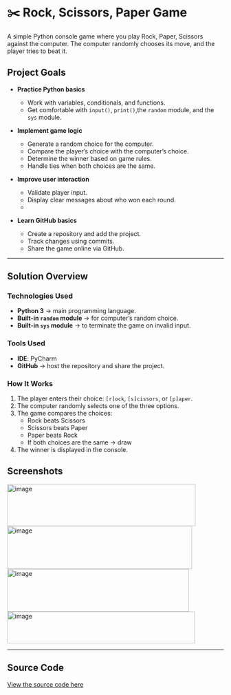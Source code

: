 # ✂️ Rock, Scissors, Paper Game
A simple Python console game where you play Rock, Paper, Scissors against the computer.
The computer randomly chooses its move, and the player tries to beat it.

## Project Goals

- **Practice Python basics**
  - Work with variables, conditionals, and functions.
  - Get comfortable with `input()`, `print()`,the `random` module, and the `sys` module.

- **Implement game logic**
  - Generate a random choice for the computer.
  - Compare the player’s choice with the computer’s choice.
  - Determine the winner based on game rules.
  - Handle ties when both choices are the same.

- **Improve user interaction**
  - Validate player input.
  - Display clear messages about who won each round.
  - 
- **Learn GitHub basics**
  - Create a repository and add the project.
  - Track changes using commits.
  - Share the game online via GitHub.

---

## Solution Overview

###  Technologies Used
- **Python 3** → main programming language.
- **Built-in `random` module** → for computer’s random choice.
- **Built-in `sys` module** → to terminate the game on invalid input.

###  Tools Used
- **IDE**: PyCharm
- **GitHub** → host the repository and share the project.

### How It Works
1. The player enters their choice: `[r]ock`, `[s]cissors`, or `[p]aper`.  
2. The computer randomly selects one of the three options.  
3. The game compares the choices:  
   - Rock beats Scissors  
   - Scissors beats Paper  
   - Paper beats Rock  
   - If both choices are the same → draw  
4. The winner is displayed in the console.

## Screenshots
<img width="438" height="97" alt="image" src="https://github.com/user-attachments/assets/5e5fac88-7ed2-47bb-bbd2-a7f2fedbd50f" />
<img width="430" height="100" alt="image" src="https://github.com/user-attachments/assets/cf3ca97a-536a-438a-8593-f93b8b2daf10" />
<img width="423" height="99" alt="image" src="https://github.com/user-attachments/assets/f81465dd-c9cc-4749-83b9-c058d3df6e86" />
<img width="436" height="74" alt="image" src="https://github.com/user-attachments/assets/42a3f4c5-45f7-4833-ab20-81a5f74a32c3" />

---

## Source Code

[View the source code here](rock_scissors_paper.py)
